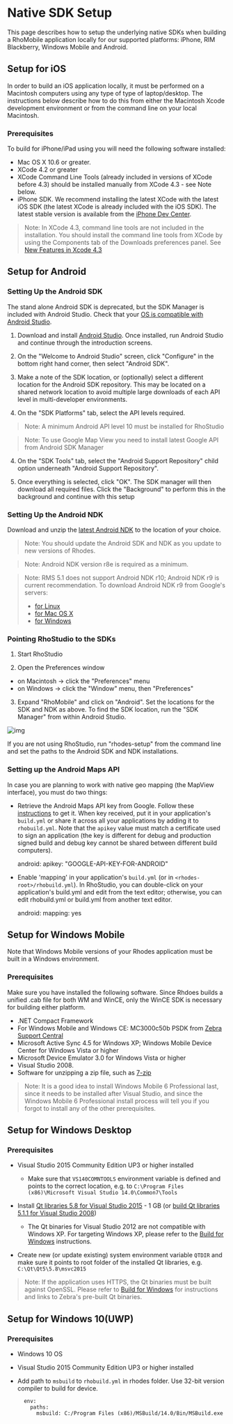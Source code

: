 # Native SDK Setup
This page describes how to setup the underlying native SDKs when building a RhoMobile application locally for our supported platforms: iPhone, RIM Blackberry, Windows Mobile and Android.

## Setup for iOS
In order to build an iOS application locally, it must be performed on a Macintosh computers using any type of type of laptop/desktop. The instructions below describe how to do this from either the Macintosh Xcode development environment or from the command line on your local Macintosh.

### Prerequisites
To build for iPhone/iPad using you will need the following software installed:

* Mac OS X 10.6 or greater.
* XCode 4.2 or greater
* XCode Command Line Tools (already included in versions of XCode before 4.3) should be installed manually from XCode 4.3 - see Note below.
* iPhone SDK. We recommend installing the latest XCode with the latest iOS SDK (the latest XCode is already included with the iOS SDK). The latest stable version is available from the [iPhone Dev Center](http://developer.apple.com/iphone/index.action).

> Note: In XCode 4.3, command line tools are not included in the installation. You should install the command line tools from XCode by using the Components tab of the Downloads preferences panel. See [New Features in Xcode 4.3](https://developer.apple.com/library/ios/#documentation/DeveloperTools/Conceptual/WhatsNewXcode/Articles/xcode_4_3.html)

## Setup for Android
### Setting Up the Android SDK
The stand alone Android SDK is deprecated, but the SDK Manager is included with Android Studio.  Check that your [OS is compatible with Android Studio](https://developer.android.com/studio/index.html).

1) Download and install [Android Studio](https://developer.android.com/studio/index.html).  Once installed, run Android Studio and continue through the introduction screens.

2) On the "Welcome to Android Studio" screen, click "Configure" in the bottom right hand corner, then select "Android SDK".

3) Make a note of the SDK location, or (optionally) select a different location for the Android SDK repository.  This may be located on a shared network location to avoid multiple large downloads of each API level in multi-developer environments.

3) On the "SDK Platforms" tab, select the API levels required.
> Note: A minimum Android API level 10 must be installed for RhoStudio

> Note: To use Google Map View you need to install latest Google API from Android SDK Manager

4) On the "SDK Tools" tab, select the "Android Support Repository" child option underneath "Android Support Repository".

5) Once everything is selected, click "OK".  The SDK manager will then download all required files.  Click the "Background" to perform this in the background and continue with this setup

### Setting Up the Android NDK

Download and unzip the [latest Android NDK](http://developer.android.com/sdk/ndk/index.html) to the location of your choice.

> Note: You should update the Android SDK and NDK as you update to new versions of Rhodes.

> Note: Android NDK version r8e is required as a minimum.

> Note: RMS 5.1 does not support Android NDK r10; Android NDK r9 is current recommendation. 
> To download Android NDK r9 from Google's servers:
> * [for Linux](http://dl.google.com/android/ndk/android-ndk-r9-linux-x86.tar.bz2)
> * [for Mac OS X](https://dl.google.com/android/ndk/android-ndk-r9d-darwin-x86_64.tar.bz2)
> * [for Windows](http://dl.google.com/android/ndk/android-ndk-r9d-windows-x86_64.zip)


### Pointing RhoStudio to the SDKs
1) Start RhoStudio

2) Open the Preferences window
* on Macintosh -> click the "Preferences" menu
* on Windows -> click the "Window" menu, then "Preferences"

3) Expand "RhoMobile" and click on "Android".  Set the locations for the SDK and NDK as above.  To find the SDK location, run the "SDK Manager" from within Android Studio.

![img](http://rhodocs.s3.amazonaws.com/rhostudio-tutorial/preferences-android-sdk-4.0.png)

If you are not using RhoStudio, run "rhodes-setup" from the command line and set the paths to the Android SDK and NDK installations.

### Setting up the Android Maps API
In case you are planning to work with native geo mapping (the MapView interface), you must do two things:

* Retrieve the Android Maps API key from Google. Follow these [instructions](http://code.google.com/intl/en/android/add-ons/google-apis/mapkey.html) to get it. When key received, put it in your application's `build.yml` or share it across all your applications by adding it to `rhobuild.yml`. Note that the `apikey` value must match a certificate used to sign an application (the key is different for debug and production signed build and debug key cannot be shared between different build computers).

    android:
      apikey: "GOOGLE-API-KEY-FOR-ANDROID"

* Enable 'mapping' in your application's `build.yml` (or in `<rhodes-root>/rhobuild.yml`). In RhoStudio, you can double-click on your application's build.yml and edit from the text editor; otherwise, you can edit rhobuild.yml or build.yml from another text editor.

    android:
      mapping: yes

## Setup for Windows Mobile
Note that Windows Mobile versions of your Rhodes application must be built in a Windows environment.
### Prerequisites
Make sure you have installed the following software. Since Rhdoes builds a unified .cab file for both WM and WinCE, only the WinCE SDK is necessary for building either platform.

* .NET Compact Framework
* For Windows Mobile and Windows CE: MC3000c50b PSDK from [Zebra Support Central](https://atgsupportcentral.motorolasolutions.com/ewa/pub/getFile.do?fileName=/ssi/emb/downloads/30XXC50BxxPS010403.exe)
* Microsoft Active Sync 4.5 for Windows XP; Windows Mobile Device Center for Windows Vista or higher
* Microsoft Device Emulator 3.0 for Windows Vista or higher
* Visual Studio 2008.
* Software for unzipping a zip file, such as [7-zip](http://www.7-zip.org/)

> Note: It is a good idea to install Windows Mobile 6 Professional last, since it needs to be installed after Visual Studio, and since the Windows Mobile 6 Professional install process will tell you if you forgot to install any of the other prerequisites.

## Setup for Windows Desktop
### Prerequisites
* Visual Studio 2015 Community Edition UP3 or higher installed
  * Make sure that `VS140COMNTOOLS` environment variable is defined and points to the correct location, e.g. to `C:\Program Files (x86)\Microsoft Visual Studio 14.0\Common7\Tools`

* Install [Qt libraries 5.8 for Visual Studio 2015](https://download.qt.io/official_releases/qt/5.8/5.8.0/qt-opensource-windows-x86-msvc2015-5.8.0.exe) - 1 GB (or [build Qt libraries 5.1.1 for Visual Studio 2008](build_win#build-qt5-for-vs2008))
  * The Qt binaries for Visual Studio 2012 are not compatible with Windows XP. For targeting Windows XP, please refer to the [Build for Windows](build_win) instructions.

* Create new (or update existing) system environment variable `QTDIR` and make sure it points to root folder of the installed Qt libraries, e.g. `C:\Qt\Qt5\5.8\msvc2015`

>Note: If the application uses HTTPS, the Qt binaries must be built against OpenSSL. Please refer to [Build for Windows](build_win) for instructions and links to Zebra's pre-built Qt binaries.

## Setup for Windows 10(UWP)
### Prerequisites
* Windows 10 OS
* Visual Studio 2015 Community Edition UP3 or higher installed

* Add path to `msbuild` to `rhobuild.yml` in rhodes folder. Use 32-bit version compiler to build for device.

        env:
          paths:
            msbuild: C:/Program Files (x86)/MSBuild/14.0/Bin/MSBuild.exe
